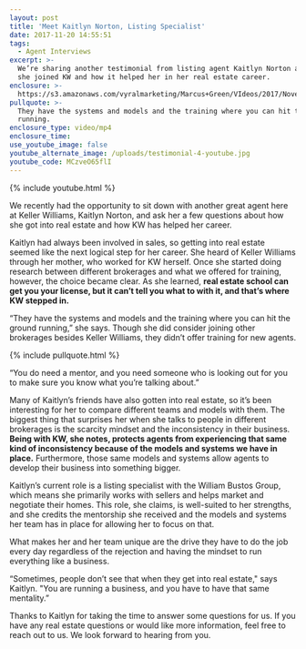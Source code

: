 ```yaml
---
layout: post
title: 'Meet Kaitlyn Norton, Listing Specialist'
date: 2017-11-20 14:55:51
tags:
  - Agent Interviews
excerpt: >-
  We’re sharing another testimonial from listing agent Kaitlyn Norton about why
  she joined KW and how it helped her in her real estate career.
enclosure: >-
  https://s3.amazonaws.com/vyralmarketing/Marcus+Green/VIdeos/2017/November/Northern+Utah+Real+Estate+Coaching-+Meet+Kaitlyn+Norton%252C+Listing+Specialist.mp4
pullquote: >-
  They have the systems and models and the training where you can hit the ground
  running.
enclosure_type: video/mp4
enclosure_time:
use_youtube_image: false
youtube_alternate_image: /uploads/testimonial-4-youtube.jpg
youtube_code: MCzveO65flI
---
```



{% include youtube.html %}

We recently had the opportunity to sit down with another great agent here at Keller Williams, Kaitlyn Norton, and ask her a few questions about how she got into real estate and how KW has helped her career.

Kaitlyn had always been involved in sales, so getting into real estate seemed like the next logical step for her career. She heard of Keller Williams through her mother, who worked for KW herself. Once she started doing research between different brokerages and what we offered for training, however, the choice became clear. As she learned, **real estate school can get you your license, but it can’t tell you what to with it, and that’s where KW stepped in.**

“They have the systems and models and the training where you can hit the ground running,” she says. Though she did consider joining other brokerages besides Keller Williams, they didn’t offer training for new agents.

{% include pullquote.html %}

“You do need a mentor, and you need someone who is looking out for you to make sure you know what you’re talking about.”

Many of Kaitlyn’s friends have also gotten into real estate, so it’s been interesting for her to compare different teams and models with them. The biggest thing that surprises her when she talks to people in different brokerages is the scarcity mindset and the inconsistency in their business. **Being with KW, she notes, protects agents from experiencing that same kind of inconsistency because of the models and systems we have in place.** Furthermore, those same models and systems allow agents to develop their business into something bigger.

Kaitlyn’s current role is a listing specialist with the William Bustos Group, which means she primarily works with sellers and helps market and negotiate their homes. This role, she claims, is well-suited to her strengths, and she credits the mentorship she received and the models and systems her team has in place for allowing her to focus on that.

What makes her and her team unique are the drive they have to do the job every day regardless of the rejection and having the mindset to run everything like a business.

“Sometimes, people don’t see that when they get into real estate," says Kaitlyn. "You are running a business, and you have to have that same mentality.”

Thanks to Kaitlyn for taking the time to answer some questions for us. If you have any real estate questions or would like more information, feel free to reach out to us. We look forward to hearing from you.